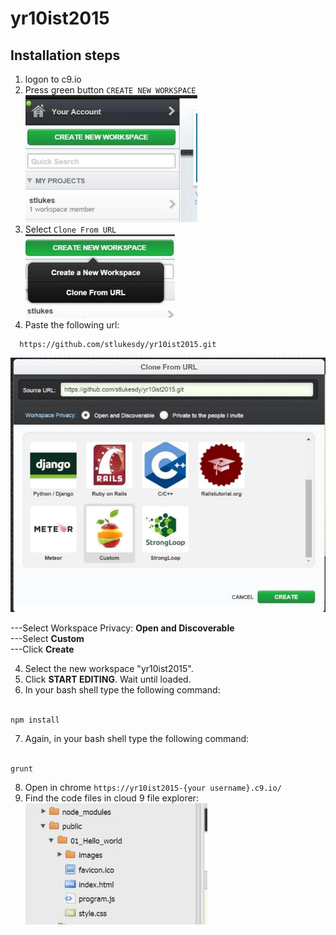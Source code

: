 # yr10ist2015

## Installation steps

1. logon to c9.io
2. Press green button `CREATE NEW WORKSPACE`<br />
![Create new workspce](public/images/001.jpeg)
3. Select `Clone From URL`<br />
  ![Create new workspce](public/images/002.jpeg)<br />
4. Paste the following url: 
```
  https://github.com/stlukesdy/yr10ist2015.git
```
![Create new workspce](public/images/003.jpeg)<br />

  ---Select Workspace Privacy: **Open and Discoverable**<br />
  ---Select **Custom**<br />
  ---Click **Create**<br />

4. Select the new workspace "yr10ist2015".
5. Click **START EDITING**. Wait until loaded.
6. In your bash shell type the following command:<br /><br />
```
npm install
```
7. Again, in your bash shell type the following command:<br /><br />
```
grunt
```

8. Open in chrome `https://yr10ist2015-{your username}.c9.io/`
9. Find the code files in cloud 9 file explorer:<br />
![Create new workspce](public/images/004.jpeg)
